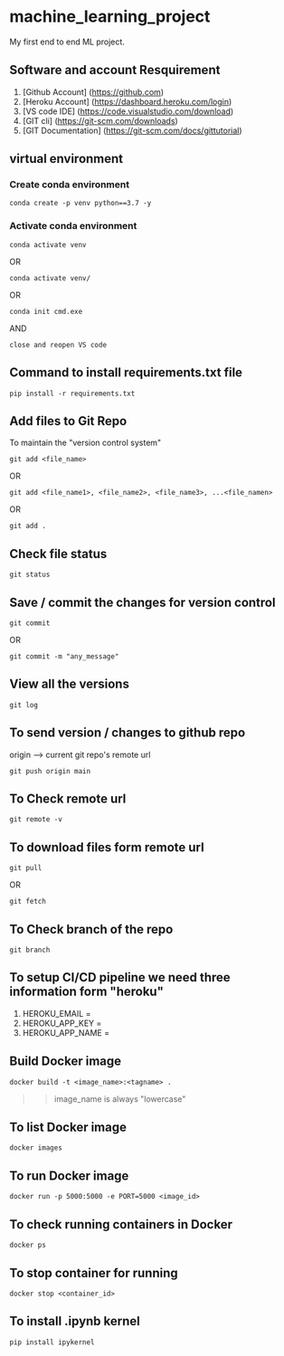 # machine_learning_project
My first end to end ML project.

## Software and account Resquirement
1. [Github Account] (https://github.com)
2. [Heroku Account] (https://dashboard.heroku.com/login)
3. [VS code IDE] (https://code.visualstudio.com/download)
4. [GIT cli] (https://git-scm.com/downloads)
5. [GIT Documentation] (https://git-scm.com/docs/gittutorial)
 
## virtual environment
### Create conda environment 
```
conda create -p venv python==3.7 -y
```

### Activate conda environment
```
conda activate venv
```
OR
```
conda activate venv/
```
OR
```
conda init cmd.exe
```
AND
```
close and reopen VS code
```

## Command to install requirements.txt file
```
pip install -r requirements.txt
```  

## Add files to Git Repo
To maintain the "version control system"
```
git add <file_name>
```
OR
```
git add <file_name1>, <file_name2>, <file_name3>, ...<file_namen>
```
OR
```
git add .
```

## Check file status
```
git status
```
## Save / commit the changes for version control 
```
git commit
```
OR 
```
git commit -m "any_message"
```

## View all the versions
```
git log
```

## To send version / changes to github repo
origin --> current git repo's remote url
```
git push origin main
```

## To Check remote url
```
git remote -v
```

## To download files form remote url
```
git pull
```
OR
```
git fetch
```

## To Check branch of the repo
```
git branch
```

## To setup CI/CD pipeline we need three information form "heroku"
1. HEROKU_EMAIL = 
2. HEROKU_APP_KEY = 
3. HEROKU_APP_NAME = 
## Build Docker image
```
docker build -t <image_name>:<tagname> .
```
>> image_name is always "lowercase"

## To list Docker image
```
docker images
```

## To run Docker image
```
docker run -p 5000:5000 -e PORT=5000 <image_id>
```

## To check running containers in Docker 
```
docker ps
```

## To stop container for running
```
docker stop <container_id>
```

## To install .ipynb kernel
```
pip install ipykernel
```